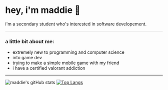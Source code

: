 # **hey, i'm maddie** 🍜

i'm a secondary student who's interested in software developement.

<hr>

### a little bit about me:

* extremely new to programming and computer science
* into game dev
* trying to make a simple mobile game with my friend
* i have a certified valorant addiction

<hr>

![maddie's gitHub stats](https://github-readme-stats.vercel.app/api?username=madness118&show_icons=true&theme=transparent)
[![Top Langs](https://github-readme-stats.vercel.app/api/top-langs/?username=madness118)](https://github.com/anuraghazra/github-readme-stats)
